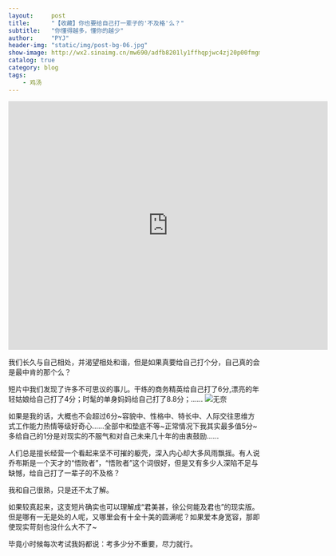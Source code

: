 ```yaml
---
layout:     post
title:      "【收藏】你也要给自己打一辈子的'不及格'么？"
subtitle:   "你懂得越多，懂你的越少"
author:     "PYJ"
header-img: "static/img/post-bg-06.jpg"
show-image: http://wx2.sinaimg.cn/mw690/adfb8201ly1ffhqpjwc4zj20p00fmgm7.jpg
catalog: true
category: blog
tags:
    - 鸡汤
---
```

<iframe frameborder="0" width="640" height="498" src="https://v.qq.com/iframe/player.html?vid=z0384xejfx1&tiny=0&auto=0" allowfullscreen></iframe>


我们长久与自己相处，并渴望相处和谐，但是如果真要给自己打个分，自己真的会是最中肯的那个么？

短片中我们发现了许多不可思议的事儿。干练的商务精英给自己打了6分,漂亮的年轻姑娘给自己打了4分；时髦的单身妈妈给自己打了8.8分；……
<img src="http://wx2.sinaimg.cn/mw690/adfb8201ly1ffhqpkw0gpg20b505k142.gif" alt="无奈">
  
如果是我的话，大概也不会超过6分~容貌中、性格中、特长中、人际交往思维方式工作能力热情等级好奇心……全部中和垫底不等~正常情况下我其实最多值5分~多给自己的1分是对现实的不服气和对自己未来几十年的由衷鼓励……

人们总是擅长经营一个看起来坚不可摧的躯壳，深入内心却大多风雨飘摇。有人说乔布斯是一个天才的“悟败者”，“悟败者”这个词很好，但是又有多少人深陷不足与缺憾，给自己打了一辈子的不及格？

我和自己很熟，只是还不太了解。

如果较真起来，这支短片确实也可以理解成“君美甚，徐公何能及君也”的现实版。但是哪有一无是处的人呢，又哪里会有十全十美的圆满呢？如果爱本身宽容，那即使现实苛刻也没什么大不了~

毕竟小时候每次考试我妈都说：考多少分不重要，尽力就行。
